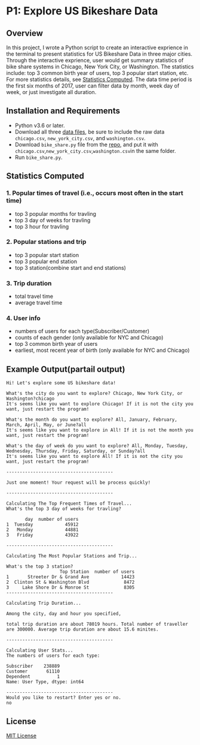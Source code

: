 # P1: Explore US Bikeshare Data
## Overview
In this project, I wrote a Python script to create an interactive exprience in the terminal to present statistics for US Bikeshare Data in three major cities.
Through the interactive exprience, user would get summary statistics of bike share systems in Chicago, New York City, or Washington. The statistics include: top 3 common birth year of users, top 3 popular start station, etc. For more statistics details, see [Statistics Computed](#statistics-computed).
The data time period is the first six months of 2017, user can filter data by month, week day of week, or just investigate all duration.
## Installation and Requirements
- Python v3.6 or later.
- Download all three [data files](https://github.com/onpillow/Udacity-DAND-Term1/tree/master/p1/bikeshare_rawdata), be sure to include the raw data `chicago.csv`,
`new_york_city.csv`, and `washington.csv`.
- Download `bike_share.py` file from the [repo](https://github.com/onpillow/Udacity-DAND-Term1/tree/master/p1), and put it with `chicago.csv`,`new_york_city.csv`,`washington.csv`in the same folder.
- Run `bike_share.py`.
## Statistics Computed

### 1. Popular times of travel (i.e., occurs most often in the start time)

- top 3 popular months for travling
- top 3 day of weeks for travling
- top 3 hour for travling
### 2. Popular stations and trip
- top 3 popular start station
- top 3 popular end station
- top 3 station(combine start and end stations)
### 3. Trip duration
- total travel time
- average travel time
### 4. User info

- numbers of users for each type(Subscriber/Customer)
- counts of each gender (only available for NYC and Chicago)
- top 3 common birth year of users
- earliest, most recent year of birth (only available for NYC and Chicago)
## Example Output(partail output)
```
Hi! Let's explore some US bikeshare data!

What's the city do you want to explore? Chicago, New York City, or Washington?chicago
It's seems like you want to explore Chicago! If it is not the city you want, just restart the program!

What's the month do you want to explore? All, January, February, March, April, May, or June?all
It's seems like you want to explore in All! If it is not the month you want, just restart the program!

What's the day of week do you want to explore? All, Monday, Tuesday, Wednesday, Thursday, Friday, Saturday, or Sunday?all
It's seems like you want to explore All! If it is not the city you want, just restart the program!
                                        
----------------------------------------
                                        
Just one moment! Your request will be process quickly!
                                        
----------------------------------------

Calculating The Top Frequent Times of Travel...
What's the top 3 day of weeks for travling?
                                        
       day  number of users
1  Tuesday            45912
2   Monday            44881
3   Friday            43922
                                        
----------------------------------------

Calculating The Most Popular Stations and Trip...

What's the top 3 station?
                    Top Station  number of users
1       Streeter Dr & Grand Ave            14423
2  Clinton St & Washington Blvd             8472
3     Lake Shore Dr & Monroe St             8305
----------------------------------------

Calculating Trip Duration...

Among the city, day and hour you specified,

total trip duration are about 78019 hours. Total number of traveller are 300000. Average trip duration are about 15.6 minites.

----------------------------------------

Calculating User Stats...
The numbers of users for each type:
                                        
Subscriber    238889
Customer       61110
Dependent          1
Name: User Type, dtype: int64

----------------------------------------
Would you like to restart? Enter yes or no.
no
```
## License
[MIT License](https://github.com/onpillow/Udacity-DAND-Term1/blob/master/p1/LICENSE)